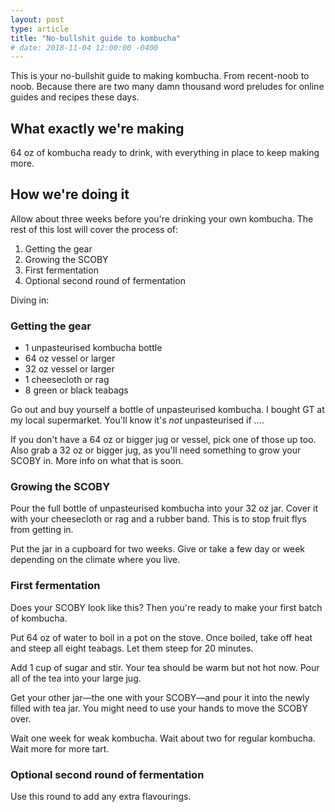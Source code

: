 ```yaml
---
layout: post
type: article
title: "No-bullshit guide to kombucha"
# date: 2018-11-04 12:00:00 -0400
---
```


This is your no-bullshit guide to making kombucha. From recent-noob to noob. Because there are two many damn thousand word preludes for online guides and recipes these days.

## What exactly we're making
64 oz of kombucha ready to drink, with everything in place to keep making more.

## How we're doing it
Allow about three weeks before you're drinking your own kombucha. The rest of this lost will cover the process of:

1. Getting the gear
2. Growing the SCOBY
3. First fermentation
4. Optional second round of fermentation

Diving in:

### Getting the gear
- 1 unpasteurised kombucha bottle
- 64 oz vessel or larger
- 32 oz vessel or larger
- 1 cheesecloth or rag
- 8 green or black teabags

Go out and buy yourself a bottle of unpasteurised kombucha. I bought GT at my local supermarket. You'll know it's _not_ unpasteurised if ....

If you don't have a 64 oz or bigger jug or vessel, pick one of those up too. Also grab a 32 oz or bigger jug, as you'll need something to grow your SCOBY in. More info on what that is soon.

### Growing the SCOBY
Pour the full bottle of unpasteurised kombucha into your 32 oz jar. Cover it with your cheesecloth or rag and a rubber band. This is to stop fruit flys from getting in.

Put the jar in a cupboard for two weeks. Give or take a few day or week depending on the climate where you live.

### First fermentation
Does your SCOBY look like this? Then you're ready to make your first batch of kombucha.

Put 64 oz of water to boil in a pot on the stove. Once boiled, take off heat and steep all eight teabags. Let them steep for 20 minutes.

Add 1 cup of sugar and stir. Your tea should be warm but not hot now. Pour all of the tea into your large jug.

Get your other jar—the one with your SCOBY—and pour it into the newly filled with tea jar. You might need to use your hands to move the SCOBY over.

Wait one week for weak kombucha. Wait about two for regular kombucha. Wait more for more tart.

### Optional second round of fermentation
Use this round to add any extra flavourings.